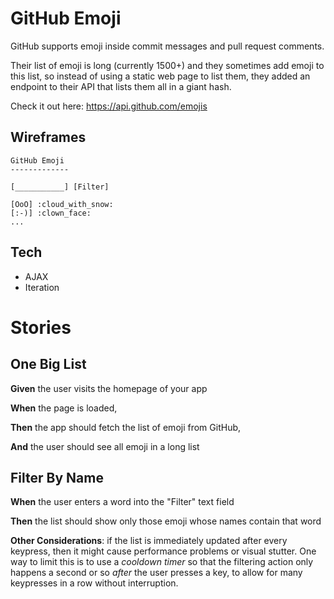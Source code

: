 # GitHub Emoji

GitHub supports emoji inside commit messages and pull request comments.

Their list of emoji is long (currently 1500+) and they sometimes add emoji to this list, so instead of using a static web page to list them, they added an endpoint to their API that lists them all in a giant hash.

Check it out here: <https://api.github.com/emojis>

## Wireframes

```
GitHub Emoji
-------------

[___________] [Filter]

[OoO] :cloud_with_snow:
[:-)] :clown_face:
...

```

## Tech

* AJAX
* Iteration

# Stories

<!--BOX-->

## One Big List

**Given** the user visits the homepage of your app

**When** the page is loaded,

**Then** the app should fetch the list of emoji from GitHub,

**And** the user should see all emoji in a long list

<!--/BOX-->
<!--BOX-->

## Filter By Name

**When** the user enters a word into the "Filter" text field

**Then** the list should show only those emoji whose names contain that word

**Other Considerations**: if the list is immediately updated after every keypress, then it might cause performance problems or visual stutter. One way to limit this is to use a *cooldown timer* so that the filtering action only happens a second or so *after* the user presses a key, to allow for many keypresses in a row without interruption.

<!--/BOX-->

